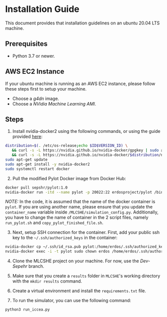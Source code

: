 # Installation Guide
This document provides that installation guidelines on an ubuntu 20.04 LTS machine.

## Prerequisites
+ Python 3.7 or newer.

## AWS EC2 Instance
If your ubuntu machine is running as an AWS EC2 instance, please follow these steps first to setup your machine.
+ Choose a *g4dn* image.
+ Choose a *NVidia Machine Learning AMI*.

## Steps
1. Install nvidia-docker2 using the following commands, or using the guide provided [here](https://docs.nvidia.com/datacenter/cloud-native/container-toolkit/install-guide.html#docker):
```bash
distribution=$(. /etc/os-release;echo $ID$VERSION_ID) \
   && curl -s -L https://nvidia.github.io/nvidia-docker/gpgkey | sudo apt-key add - \
   && curl -s -L https://nvidia.github.io/nvidia-docker/$distribution/nvidia-docker.list | sudo tee /etc/apt/sources.list.d/nvidia-docker.list
sudo apt-get update
sudo apt-get install -y nvidia-docker2
sudo systemctl restart docker
```

2. Pull the modified Pylot Docker image from Docker Hub:
```bash
docker pull sepshr/pylot:1.0
nvidia-docker run -itd --name pylot -p 20022:22 erdosproject/pylot /bin/bash
```

*NOTE:* In the code, it is assumed that the name of the docker container is `pylot`. If you are using another name, please ensure that you update the `container_name` variable inside `/MLCSHE/simulation_config.py`. Additionally, you have to change the name of container in the 2 script files, namely `run_pylot.sh` and `copy_pylot_finished_file.sh`.

3. Next, setup SSH connection for the container. First, add your public ssh key to the `~/.ssh/authorized_keys` in the container:
```bash
nvidia-docker cp ~/.ssh/id_rsa.pub pylot:/home/erdos/.ssh/authorized_keys
nvidia-docker exec -i -t pylot sudo chown erdos /home/erdos/.ssh/authorized_keys
```

4. Clone the MLCSHE project on your machine. For now, use the *Dev-Sepehr* branch.

5. Make sure that you create a `results` folder in `MLCSHE`'s working directory with the `mkdir results` command.

6. Create a virtual environment and install the `requirements.txt` file.

7. To run the simulator, you can use the following command:
```bash
python3 run_iccea.py
```